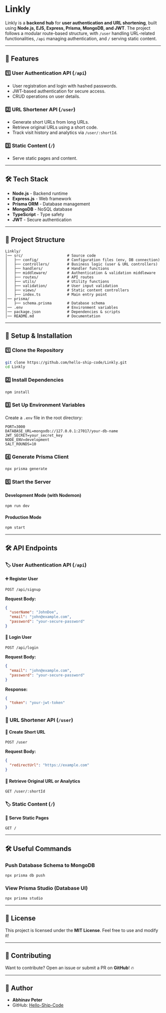 # Linkly

Linkly is a **backend hub** for **user authentication and URL shortening**, built using **Node.js, EJS, Express, Prisma, MongoDB, and JWT**. The project follows a modular route-based structure, with `/user` handling URL-related functionalities, `/api` managing authentication, and `/` serving static content.

---

## 🚀 Features

### 1️⃣ User Authentication API (`/api`)

- User registration and login with hashed passwords.
- JWT-based authentication for secure access.
- CRUD operations on user details.

### 2️⃣ URL Shortener API (`/user`)

- Generate short URLs from long URLs.
- Retrieve original URLs using a short code.
- Track visit history and analytics via `/user/:shortId`.

### 3️⃣ Static Content (`/`)

- Serve static pages and content.

---

## 🛠️ Tech Stack

- **Node.js** - Backend runtime
- **Express.js** - Web framework
- **Prisma ORM** - Database management
- **MongoDB** - NoSQL database
- **TypeScript** - Type safety
- **JWT** - Secure authentication

---

## 📂 Project Structure

```
Linkly/
│── src/                    # Source code
│   ├── config/             # Configuration files (env, DB connection)
│   ├── controllers/        # Business logic (user & URL controllers)
│   ├── handlers/           # Handler functions
│   ├── middleware/         # Authentication & validation middleware
│   ├── routes/             # API routes
│   ├── utils/              # Utility functions
│   ├── validation/         # User input validation
│   ├── views/              # Static content controllers
│   ├── index.ts            # Main entry point
│── prisma/
│   ├── schema.prisma       # Database schema
│── .env                    # Environment variables
│── package.json            # Dependencies & scripts
│── README.md               # Documentation
```

---

## 🚀 Setup & Installation

### 1️⃣ Clone the Repository

```sh
git clone https://github.com/hello-ship-code/Linkly.git
cd Linkly
```

### 2️⃣ Install Dependencies

```sh
npm install
```

### 3️⃣ Set Up Environment Variables

Create a `.env` file in the root directory:

```env
PORT=3000
DATABASE_URL=mongodb://127.0.0.1:27017/your-db-name
JWT_SECRET=your_secret_key
NODE_ENV=development
SALT_ROUNDS=10
```

### 4️⃣ Generate Prisma Client

```sh
npx prisma generate
```

### 5️⃣ Start the Server

#### Development Mode (with Nodemon)

```sh
npm run dev
```

#### Production Mode

```sh
npm start
```

---

## 🛠️ API Endpoints

### 🏷️ User Authentication API (`/api`)

#### ➕ Register User

```http
POST /api/signup
```

**Request Body:**

```json
{
  "userName": "JohnDoe",
  "email": "john@example.com",
  "password": "your-secure-password"
}
```

#### 🔑 Login User

```http
POST /api/login
```

**Request Body:**

```json
{
  "email": "john@example.com",
  "password": "your-secure-password"
}
```

**Response:**

```json
{
  "token": "your-jwt-token"
}
```

### 🔗 URL Shortener API (`/user`)

#### 🎯 Create Short URL

```http
POST /user
```

**Request Body:**

```json
{
  "redirectUrl": "https://example.com"
}
```

#### 🔗 Retrieve Original URL or Analytics

```http
GET /user/:shortId
```

### 🏷️ Static Content (`/`)

#### 📄 Serve Static Pages

```http
GET /
```

---

## 🛠️ Useful Commands

### Push Database Schema to MongoDB

```sh
npx prisma db push
```

### View Prisma Studio (Database UI)

```sh
npx prisma studio
```

---

## 📜 License

This project is licensed under the **MIT License**. Feel free to use and modify it!

---

## 🚀 Contributing

Want to contribute? Open an issue or submit a PR on **GitHub**! 🔥

---

## 🔗 Author

- **Abhinav Peter**
- GitHub: [Hello-Ship-Code](https://github.com/Hello-Ship-Code)

